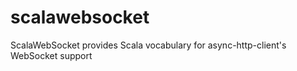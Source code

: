 scalawebsocket
==============

ScalaWebSocket provides Scala vocabulary for async-http-client's WebSocket support